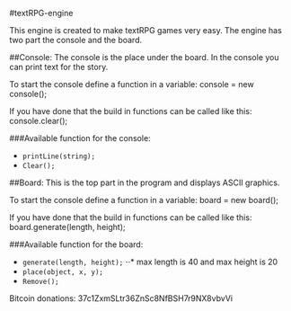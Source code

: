 #textRPG-engine

This engine is created to make textRPG games very easy. The engine has two part the console and the board.

##Console:
The console is the place under the board. In the console you can print text for the story.

To start the console define a function in a variable:
console = new console();

If you have done that the build in functions can be called like this:
console.clear();

###Available function for the console:
* `printLine(string);`
* `Clear();`

##Board:
This is the top part in the program and displays ASCII graphics.

To start the console define a function in a variable:
board = new board();

If you have done that the build in functions can be called like this:
board.generate(length, height);

###Available function for the board:
* `generate(length, height);`
⋅⋅* max length is 40 and max height is 20 
* `place(object, x, y);`
* `Remove();`

Bitcoin donations: 
37c1ZxmSLtr36ZnSc8NfBSH7r9NX8vbvVi
